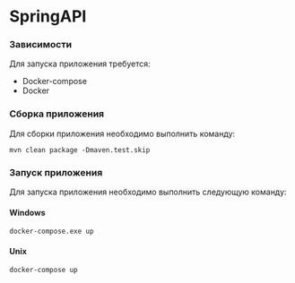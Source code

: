# SpringAPI

### Зависимости
Для запуска приложения требуется:
- Docker-compose
- Docker


### Сборка приложения

Для сборки приложения необходимо выполнить команду:
```
mvn clean package -Dmaven.test.skip 
```

### Запуск приложения
Для запуска приложения необходимо выполнить следующую команду:
#### Windows
```
docker-compose.exe up
```
#### Unix
```
docker-compose up
```

